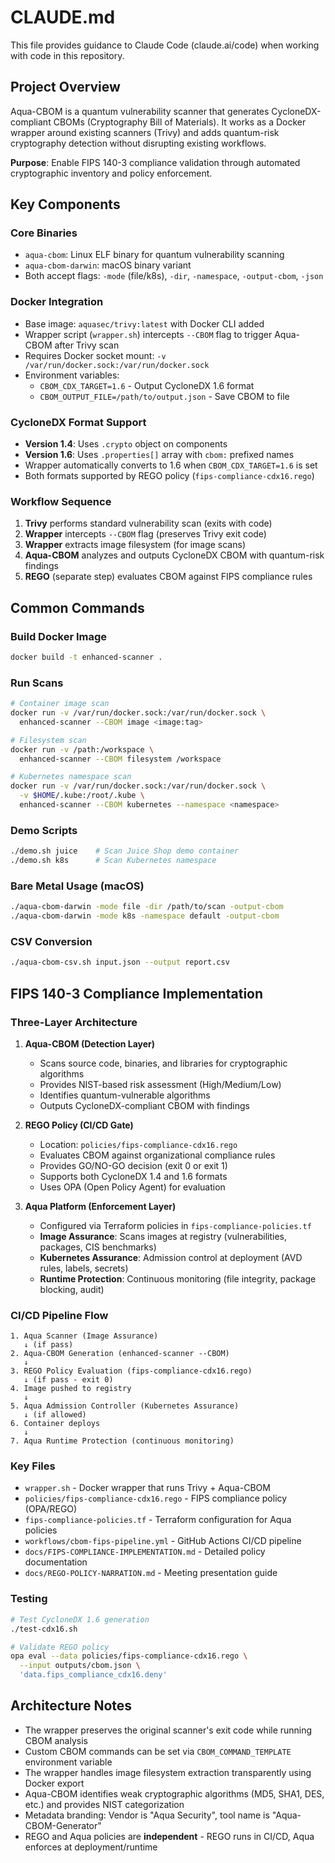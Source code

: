# CLAUDE.md

This file provides guidance to Claude Code (claude.ai/code) when working with code in this repository.

## Project Overview

Aqua-CBOM is a quantum vulnerability scanner that generates CycloneDX-compliant CBOMs (Cryptography Bill of Materials). It works as a Docker wrapper around existing scanners (Trivy) and adds quantum-risk cryptography detection without disrupting existing workflows.

**Purpose**: Enable FIPS 140-3 compliance validation through automated cryptographic inventory and policy enforcement.

## Key Components

### Core Binaries
- `aqua-cbom`: Linux ELF binary for quantum vulnerability scanning
- `aqua-cbom-darwin`: macOS binary variant
- Both accept flags: `-mode` (file/k8s), `-dir`, `-namespace`, `-output-cbom`, `-json`

### Docker Integration
- Base image: `aquasec/trivy:latest` with Docker CLI added
- Wrapper script (`wrapper.sh`) intercepts `--CBOM` flag to trigger Aqua-CBOM after Trivy scan
- Requires Docker socket mount: `-v /var/run/docker.sock:/var/run/docker.sock`
- Environment variables:
  - `CBOM_CDX_TARGET=1.6` - Output CycloneDX 1.6 format
  - `CBOM_OUTPUT_FILE=/path/to/output.json` - Save CBOM to file

### CycloneDX Format Support
- **Version 1.4**: Uses `.crypto` object on components
- **Version 1.6**: Uses `.properties[]` array with `cbom:` prefixed names
- Wrapper automatically converts to 1.6 when `CBOM_CDX_TARGET=1.6` is set
- Both formats supported by REGO policy (`fips-compliance-cdx16.rego`)

### Workflow Sequence
1. **Trivy** performs standard vulnerability scan (exits with code)
2. **Wrapper** intercepts `--CBOM` flag (preserves Trivy exit code)
3. **Wrapper** extracts image filesystem (for image scans)
4. **Aqua-CBOM** analyzes and outputs CycloneDX CBOM with quantum-risk findings
5. **REGO** (separate step) evaluates CBOM against FIPS compliance rules

## Common Commands

### Build Docker Image
```bash
docker build -t enhanced-scanner .
```

### Run Scans
```bash
# Container image scan
docker run -v /var/run/docker.sock:/var/run/docker.sock \
  enhanced-scanner --CBOM image <image:tag>

# Filesystem scan
docker run -v /path:/workspace \
  enhanced-scanner --CBOM filesystem /workspace

# Kubernetes namespace scan
docker run -v /var/run/docker.sock:/var/run/docker.sock \
  -v $HOME/.kube:/root/.kube \
  enhanced-scanner --CBOM kubernetes --namespace <namespace>
```

### Demo Scripts
```bash
./demo.sh juice    # Scan Juice Shop demo container
./demo.sh k8s      # Scan Kubernetes namespace
```

### Bare Metal Usage (macOS)
```bash
./aqua-cbom-darwin -mode file -dir /path/to/scan -output-cbom
./aqua-cbom-darwin -mode k8s -namespace default -output-cbom
```

### CSV Conversion
```bash
./aqua-cbom-csv.sh input.json --output report.csv
```

## FIPS 140-3 Compliance Implementation

### Three-Layer Architecture

1. **Aqua-CBOM (Detection Layer)**
   - Scans source code, binaries, and libraries for cryptographic algorithms
   - Provides NIST-based risk assessment (High/Medium/Low)
   - Identifies quantum-vulnerable algorithms
   - Outputs CycloneDX-compliant CBOM with findings

2. **REGO Policy (CI/CD Gate)**
   - Location: `policies/fips-compliance-cdx16.rego`
   - Evaluates CBOM against organizational compliance rules
   - Provides GO/NO-GO decision (exit 0 or exit 1)
   - Supports both CycloneDX 1.4 and 1.6 formats
   - Uses OPA (Open Policy Agent) for evaluation

3. **Aqua Platform (Enforcement Layer)**
   - Configured via Terraform policies in `fips-compliance-policies.tf`
   - **Image Assurance**: Scans images at registry (vulnerabilities, packages, CIS benchmarks)
   - **Kubernetes Assurance**: Admission control at deployment (AVD rules, labels, secrets)
   - **Runtime Protection**: Continuous monitoring (file integrity, package blocking, audit)

### CI/CD Pipeline Flow

```
1. Aqua Scanner (Image Assurance)
   ↓ (if pass)
2. Aqua-CBOM Generation (enhanced-scanner --CBOM)
   ↓
3. REGO Policy Evaluation (fips-compliance-cdx16.rego)
   ↓ (if pass - exit 0)
4. Image pushed to registry
   ↓
5. Aqua Admission Controller (Kubernetes Assurance)
   ↓ (if allowed)
6. Container deploys
   ↓
7. Aqua Runtime Protection (continuous monitoring)
```

### Key Files

- `wrapper.sh` - Docker wrapper that runs Trivy + Aqua-CBOM
- `policies/fips-compliance-cdx16.rego` - FIPS compliance policy (OPA/REGO)
- `fips-compliance-policies.tf` - Terraform configuration for Aqua policies
- `workflows/cbom-fips-pipeline.yml` - GitHub Actions CI/CD pipeline
- `docs/FIPS-COMPLIANCE-IMPLEMENTATION.md` - Detailed policy documentation
- `docs/REGO-POLICY-NARRATION.md` - Meeting presentation guide

### Testing

```bash
# Test CycloneDX 1.6 generation
./test-cdx16.sh

# Validate REGO policy
opa eval --data policies/fips-compliance-cdx16.rego \
  --input outputs/cbom.json \
  'data.fips_compliance_cdx16.deny'
```

## Architecture Notes

- The wrapper preserves the original scanner's exit code while running CBOM analysis
- Custom CBOM commands can be set via `CBOM_COMMAND_TEMPLATE` environment variable
- The wrapper handles image filesystem extraction transparently using Docker export
- Aqua-CBOM identifies weak cryptographic algorithms (MD5, SHA1, DES, etc.) and provides NIST categorization
- Metadata branding: Vendor is "Aqua Security", tool name is "Aqua-CBOM-Generator"
- REGO and Aqua policies are **independent** - REGO runs in CI/CD, Aqua enforces at deployment/runtime